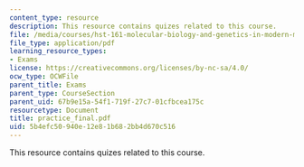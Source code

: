 ```yaml
---
content_type: resource
description: This resource contains quizes related to this course.
file: /media/courses/hst-161-molecular-biology-and-genetics-in-modern-medicine-fall-2007/5b4efc50940e12e81b682bb4d670c516_practice_final.pdf
file_type: application/pdf
learning_resource_types:
- Exams
license: https://creativecommons.org/licenses/by-nc-sa/4.0/
ocw_type: OCWFile
parent_title: Exams
parent_type: CourseSection
parent_uid: 67b9e15a-54f1-719f-27c7-01cfbcea175c
resourcetype: Document
title: practice_final.pdf
uid: 5b4efc50-940e-12e8-1b68-2bb4d670c516
---
```

This resource contains quizes related to this course.